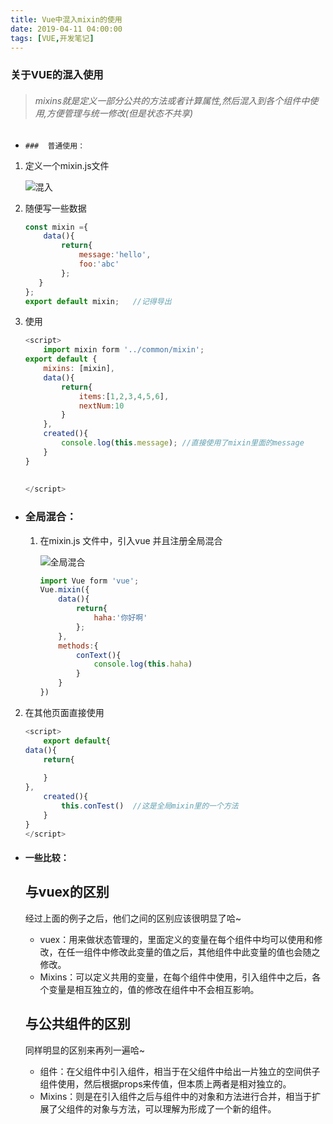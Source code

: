 ```yaml
---
title: Vue中混入mixin的使用
date: 2019-04-11 04:00:00
tags: [VUE,开发笔记]
---
```


###  关于VUE的混入使用

  >  ######  mixins就是定义一部分公共的方法或者计算属性,然后混入到各个组件中使用,方便管理与统一修改(但是状态不共享)

-     ###  普通使用：

1. 定义一个mixin.js文件

   ![混入](https://raw.githubusercontent.com/Ho-Jack/daily-note/master/img/mixin1.png)

2. 随便写一些数据

   ```js
   const mixin ={
       data(){
           return{
               message:'hello',
               foo:'abc'
           }; 
      }
   };
   export default mixin;   //记得导出
   ```

3. 使用

   ```js
   <script>
       import mixin form '../common/mixin';
   export default {
       mixins: [mixin],
       data(){
           return{
               items:[1,2,3,4,5,6],
               nextNum:10
           }
       },
       created(){
           console.log(this.message); //直接使用了mixin里面的message
       }
   }
       
       
   </script>
   ```


- ### 全局混合：

  1. 在mixin.js 文件中，引入vue 并且注册全局混合

     ![全局混合](https://raw.githubusercontent.com/Ho-Jack/daily-note/master/img/mixin2.png)

     ```js
     import Vue form 'vue';
     Vue.mixin({
         data(){
             return{
                 haha:'你好啊'
             };
         },
         methods:{
             conText(){
                 console.log(this.haha)
             }
         }
     })
     ```


2. 在其他页面直接使用

   ```js
   <script>
       export default{
   data(){
       return{
           
       }
   },
       created(){
           this.conTest()  //这是全局mixin里的一个方法
       }
   }
   </script>
   ```





- #### 一些比较：

  ## 与vuex的区别

  经过上面的例子之后，他们之间的区别应该很明显了哈~

  - vuex：用来做状态管理的，里面定义的变量在每个组件中均可以使用和修改，在任一组件中修改此变量的值之后，其他组件中此变量的值也会随之修改。
  - Mixins：可以定义共用的变量，在每个组件中使用，引入组件中之后，各个变量是相互独立的，值的修改在组件中不会相互影响。

  ## 与公共组件的区别

  同样明显的区别来再列一遍哈~

  - 组件：在父组件中引入组件，相当于在父组件中给出一片独立的空间供子组件使用，然后根据props来传值，但本质上两者是相对独立的。
  - Mixins：则是在引入组件之后与组件中的对象和方法进行合并，相当于扩展了父组件的对象与方法，可以理解为形成了一个新的组件。
